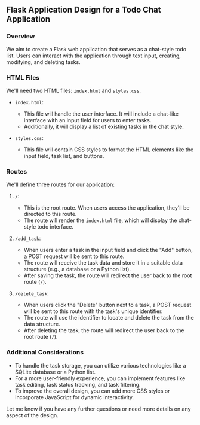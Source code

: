 ## Flask Application Design for a Todo Chat Application

### Overview
We aim to create a Flask web application that serves as a chat-style todo list. Users can interact with the application through text input, creating, modifying, and deleting tasks.

### HTML Files
We'll need two HTML files: `index.html` and `styles.css`.

- `index.html`:
  - This file will handle the user interface. It will include a chat-like interface with an input field for users to enter tasks.
  - Additionally, it will display a list of existing tasks in the chat style.

- `styles.css`:
  - This file will contain CSS styles to format the HTML elements like the input field, task list, and buttons.

### Routes
We'll define three routes for our application:

1. `/`:
   - This is the root route. When users access the application, they'll be directed to this route.
   - The route will render the `index.html` file, which will display the chat-style todo interface.

2. `/add_task`:
   - When users enter a task in the input field and click the "Add" button, a POST request will be sent to this route.
   - The route will receive the task data and store it in a suitable data structure (e.g., a database or a Python list).
   - After saving the task, the route will redirect the user back to the root route (`/`).

3. `/delete_task`:
   - When users click the "Delete" button next to a task, a POST request will be sent to this route with the task's unique identifier.
   - The route will use the identifier to locate and delete the task from the data structure.
   - After deleting the task, the route will redirect the user back to the root route (`/`).

### Additional Considerations
- To handle the task storage, you can utilize various technologies like a SQLite database or a Python list.
- For a more user-friendly experience, you can implement features like task editing, task status tracking, and task filtering.
- To improve the overall design, you can add more CSS styles or incorporate JavaScript for dynamic interactivity.

Let me know if you have any further questions or need more details on any aspect of the design.
